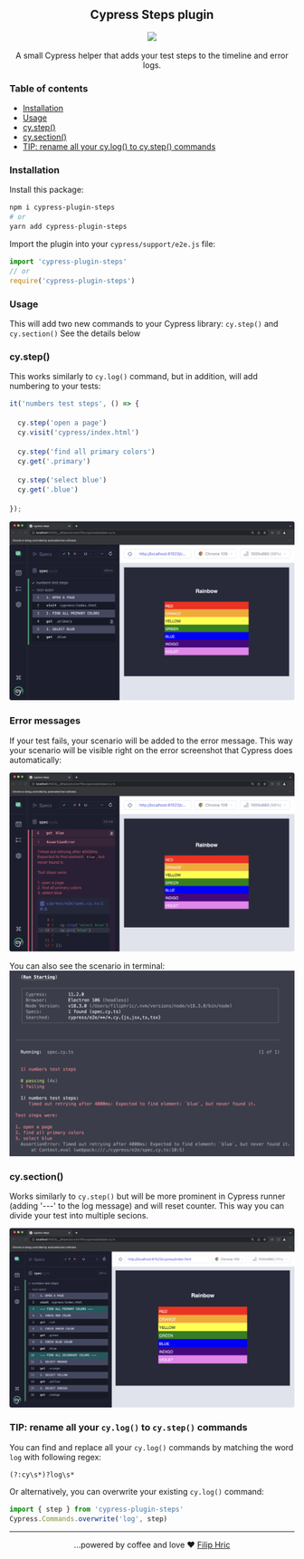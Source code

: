 <h2 align=center>Cypress Steps plugin</h2>
<p align="center">
<a href="https://github.com/sponsors/filiphric"><img src="https://img.shields.io/static/v1?label=Sponsor&message=%E2%9D%A4&logo=GitHub&color=%23fe8e86" /></a>
</p>

<p align="center">
A small Cypress helper that adds your test steps to the timeline and error logs.
</p>

### Table of contents
- [Installation](#installation)
- [Usage](#usage)
- [cy.step()](#cystep)
- [cy.section()](#cysection)
- [TIP: rename all your cy.log() to cy.step() commands](#tip-rename-all-your-cylog-to-cystep-commands)

### Installation

Install this package:
```bash
npm i cypress-plugin-steps
# or
yarn add cypress-plugin-steps
```

Import the plugin into your `cypress/support/e2e.js` file:
```js
import 'cypress-plugin-steps'
// or
require('cypress-plugin-steps')
```

### Usage
This will add two new commands to your Cypress library: `cy.step()` and `cy.section()` See the details below

### cy.step()
This works similarly to `cy.log()` command, but in addition, will add numbering to your tests:

```ts
it('numbers test steps', () => {

  cy.step('open a page')
  cy.visit('cypress/index.html')

  cy.step('find all primary colors')
  cy.get('.primary')

  cy.step('select blue')
  cy.get('.blue')

});
```

![screenshot.png](images/screenshot.png)

### Error messages
If your test fails, your scenario will be added to the error message. This way your scenario will be visible right on the error screenshot that Cypress does automatically:

![error scenario](images/error.png)

You can also see the scenario in terminal:
![error in terminal](images/terminal.png)

### cy.section()
Works similarly to `cy.step()` but will be more prominent in Cypress runner (adding '---' to the log message) and will reset counter. This way you can divide your test into multiple secions. 

![sections](images/sections.png)

### TIP: rename all your `cy.log()` to `cy.step()` commands

You can find and replace all your `cy.log()` commands by matching the word `log` with following regex:
```
(?:cy\s*)?log\s*
```
Or alternatively, you can overwrite your existing `cy.log()` command:

```js
import { step } from 'cypress-plugin-steps'
Cypress.Commands.overwrite('log', step)
```


<hr>
<p align="center">
...powered by coffee and love ❤️  <a href="https://filiphric.com">Filip Hric
</p>